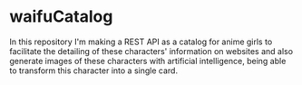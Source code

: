 # waifuCatalog
In this repository I'm making a REST API as a catalog for anime girls to facilitate the detailing of these characters' information on websites and also generate images of these characters with artificial intelligence, being able to transform this character into a single card.
